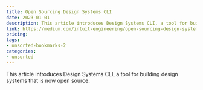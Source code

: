```yaml
---
title: Open Sourcing Design Systems CLI
date: 2023-01-01
description: This article introduces Design Systems CLI, a tool for building design systems that is now open source.
link: https://medium.com/intuit-engineering/open-sourcing-design-systems-cli-ac9e3449100d
pricing: 
tags: 
- unsorted-bookmarks-2 
categories: 
- unsorted 
---
```


This article introduces Design Systems CLI, a tool for building design systems that is now open source.